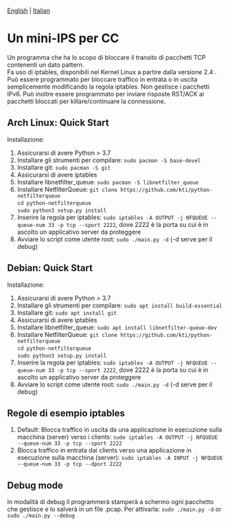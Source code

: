 [English](README.md) | [Italian](README.it.md)
# Un mini-IPS per CC
Un programma che ha lo scopo di bloccare il transito di pacchetti TCP contenenti un dato pattern.  
Fa uso di iptables, disponibili nel Kernel Linux a partire dalla versione 2.4 .  
Può essere programmato per bloccare traffico in entrata o in uscita semplicemente modificando la regola iptables.
Non gestisce i pacchetti IPv6.
Può inoltre essere programmato per inviare risposte RST/ACK ai pacchetti bloccati per killare/continuare la connessione.

## Arch Linux: Quick Start
Installazione:
1. Assicurarsi di avere Python > 3.7
1. Installare gli strumenti per compilare: `sudo pacman -S base-devel`
1. Installare git: `sudo pacman -S git`
1. Assicurarsi di avere iptables
1. Installare libnetfilter_queue: `sudo pacman -S libnetfilter_queue`
1. Installare NetfilterQueue:   `git clone https://github.com/kti/python-netfilterqueue`  
`cd python-netfilterqueue`  
`sudo python3 setup.py install`  
1. Inserire la regola per iptables: `sudo iptables -A OUTPUT -j NFQUEUE --queue-num 33 -p tcp --sport 2222`, dove 2222 è la porta su cui è in ascolto un applicativo server da proteggere
1. Avviare lo script come utente root: `sudo ./main.py -d`  (-d serve per il debug)

## Debian: Quick Start 
Installazione:
1. Assicurarsi di avere Python > 3.7
1. Installare gli strumenti per compilare: `sudo apt install build-essential`
1. Installare git: `sudo apt install git`
1. Assicurarsi di avere iptables
1. Installare libnetfilter_queue: `sudo apt install libnetfilter-queue-dev`
1. Installare NetfilterQueue:   `git clone https://github.com/kti/python-netfilterqueue`  
`cd python-netfilterqueue`  
`sudo python3 setup.py install`  
1. Inserire la regola per iptables: `sudo iptables -A OUTPUT -j NFQUEUE --queue-num 33 -p tcp --sport 2222`, dove 2222 è la porta su cui è in ascolto un applicativo server da proteggere
1. Avviare lo script come utente root: `sudo ./main.py -d`  (-d serve per il debug)

## Regole di esempio iptables
1. Default: Blocca traffico in uscita da una applicazione in esecuzione sulla macchina (server) verso i clients: `sudo iptables -A OUTPUT -j NFQUEUE --queue-num 33 -p tcp --sport 2222`
1. Blocca traffico in entrata dai clients verso una applicazione in esecuzione sulla macchina (server): `sudo iptables -A INPUT -j NFQUEUE --queue-num 33 -p tcp --dport 2222`

## Debug mode
In modalità di debug il programmerà stamperà a schermo ogni pacchetto che gestisce e lo salverà in un file .pcap.
Per attivarla: `sudo ./main.py -d` or `sudo ./main.py --debug`
